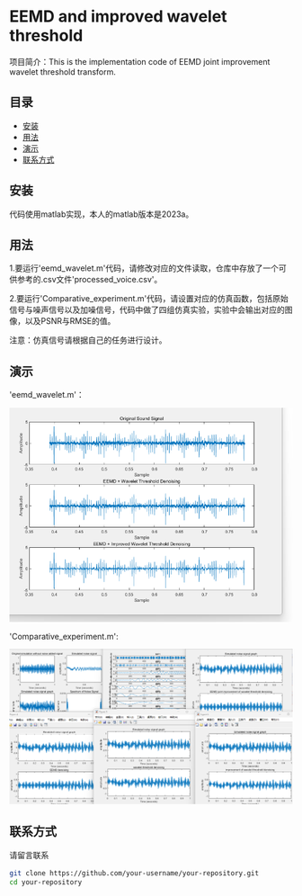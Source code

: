 
# EEMD and improved wavelet threshold

项目简介：This is the implementation code of EEMD joint improvement wavelet threshold transform.

## 目录

- [安装](#安装)
- [用法](#用法)
- [演示](#演示)
- [联系方式](#联系方式)

## 安装

代码使用matlab实现，本人的matlab版本是2023a。

## 用法

1.要运行'eemd_wavelet.m'代码，请修改对应的文件读取，仓库中存放了一个可供参考的.csv文件'processed_voice.csv'。

2.要运行'Comparative_experiment.m'代码，请设置对应的仿真函数，包括原始信号与噪声信号以及加噪信号，代码中做了四组仿真实验，实验中会输出对应的图像，以及PSNR与RMSE的值。

注意：仿真信号请根据自己的任务进行设计。

## 演示

'eemd_wavelet.m'：

![Project 1](./eemd_wavelet/img1.png)

'Comparative_experiment.m':

![Project 2](./experiment/img2.png)

## 联系方式

请留言联系

```bash
git clone https://github.com/your-username/your-repository.git
cd your-repository
